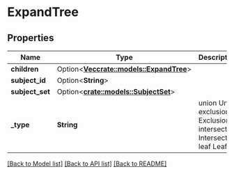# ExpandTree

## Properties

Name | Type | Description | Notes
------------ | ------------- | ------------- | -------------
**children** | Option<[**Vec<crate::models::ExpandTree>**](expandTree.md)> |  | [optional]
**subject_id** | Option<**String**> |  | [optional]
**subject_set** | Option<[**crate::models::SubjectSet**](SubjectSet.md)> |  | [optional]
**_type** | **String** |  union Union exclusion Exclusion intersection Intersection leaf Leaf | 

[[Back to Model list]](../README.md#documentation-for-models) [[Back to API list]](../README.md#documentation-for-api-endpoints) [[Back to README]](../README.md)



